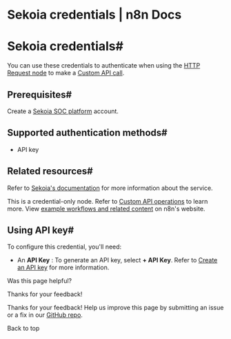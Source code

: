 # Sekoia credentials | n8n Docs

[ ](https://github.com/n8n-io/n8n-docs/edit/main/docs/integrations/builtin/credentials/sekoia.md "Edit this page")

# Sekoia credentials#

You can use these credentials to authenticate when using the [HTTP Request node](../../core-nodes/n8n-nodes-base.httprequest/) to make a [Custom API call](../../../custom-operations/).

## Prerequisites#

Create a [Sekoia SOC platform](https://www.sekoia.io/en/homepage/) account.

## Supported authentication methods#

  * API key

## Related resources#

Refer to [Sekoia's documentation](https://docs.sekoia.io/getting_started/) for more information about the service.

This is a credential-only node. Refer to [Custom API operations](../../../custom-operations/) to learn more. View [example workflows and related content](https://n8n.io/integrations/sekoia/) on n8n's website.

## Using API key#

To configure this credential, you'll need:

  * An **API Key** : To generate an API key, select **\+ API Key**. Refer to [Create an API key](https://docs.sekoia.io/getting_started/manage_api_keys/#create-an-api-key) for more information.

Was this page helpful? 

Thanks for your feedback! 

Thanks for your feedback! Help us improve this page by submitting an issue or a fix in our [GitHub repo](https://github.com/n8n-io/n8n-docs). 

Back to top